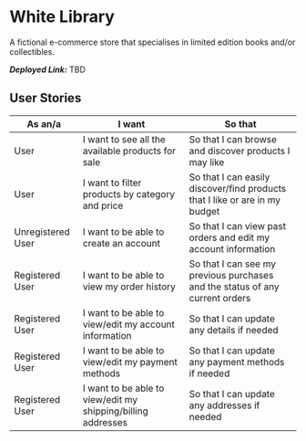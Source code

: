 # White Library

A fictional e-commerce store that specialises in limited edition books and/or collectibles. 

***Deployed Link:*** TBD

## User Stories

| As an/a | I want | So that |
| --- | --- | --- |
| User | I want to see all the available products for sale | So that I can browse and discover products I may like |
| User | I want to filter products by category and price | So that I can easily discover/find products that I like or are in my budget |
| Unregistered User | I want to be able to create an account | So that I can view past orders and edit my account information |
| Registered User | I want to be able to view my order history | So that I can see my previous purchases and the status of any current orders |
| Registered User | I want to be able to view/edit my account information | So that I can update any details if needed  |
| Registered User | I want to be able to view/edit my payment methods | So that I can update any payment methods if needed |
| Registered User | I want to be able to view/edit my shipping/billing addresses | So that I can update any addresses if needed |
